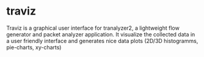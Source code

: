 traviz
======

Traviz is a graphical user interface for tranalyzer2, a lightweight flow generator and packet analyzer application. It visualize the collected data in a user friendly interface and generates nice data plots (2D/3D histogramms, pie-charts, xy-charts)
